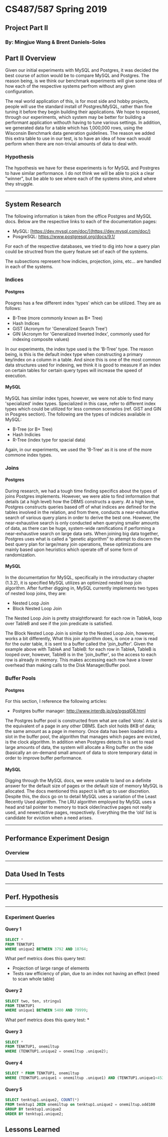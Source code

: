 # CS487/587 Spring 2019
## Project Part II
### By: Mingjue Wang & Brent Daniels-Soles

## Part II Overview

Given our initial experiments with MySQL and Postgres, it was decided the best course of action would be to compare MySQL and Postgres. The reason being, is we think our benchmark experiments will give some idea of how each of the respective systems perfrom without any given configuration.

The real world application of this, is for most side and hobby projects, people will use the standard install of Postgres/MySQL, rather than fine tuning it before they begin building their applications. We hope to exposed, through our experiments, which system may be better for building a performant application withouth having to tune various settings. In addition, we generated data for a table which has 1,000,000 rows, using the Wisconsin Benchmark data generation guidelines. The reason we added this extra table to use in our test, is to have an idea of how each would perform when there are non-trivial amounts of data to deal with.


### Hypothesis
The hypothesis we have for these experiments is for MySQL and Postrgres to have similar performance. I do not think we will be able to pick a clear "winner", but be able to see where each of the systems shine, and where they struggle.

---
## System Research

The following information is taken from the office Postgres and MySQL docs.
Below are the respective links to each of the documentation pages:
* MySQL: [https://dev.mysql.com/doc/](https://dev.mysql.com/doc/)
* PosgreSQL: [https://www.postgresql.org/docs/9.1/ ](https://www.postgresql.org/docs/9.1/ )

For each of the respective databases, we tried to dig into how a query plan could be structred from the query feature set of each of the systems.

The subsections represent how indicies, projection, joins, etc... are handled in each of the systems.

### Indices
#### Postgres
Posgres has a few different index 'types' which can be utilized. They are as follows:
* B-Tree (more commonly known as B+ Tree)
* Hash Indices
* GiST (Acronym for 'Generalized Search Tree')
* GIN (Acronym for 'Generalized Inverted Index', commonly used for indexing composite values)

In our experiments, the index type used is the 'B-Tree' type. The reason being, is this is the default index type when constructing a primary key/index on a column in a table. And since this is one of the most common data structures used for indexing, we think it is good to measure if an index on certain tables for certain query types will increase the speed of execution.

#### MySQL
MySQL has similar index types, however, we were not able to find many 'specialized' index types. Specialized in this case, refer to different index types which could be utilized for less common scenarios (ref. GiST and GIN in Posgres section). The following are the types of indicies available in MySQL:
* B-Tree (or B+ Tree)
* Hash Indicies
* R-Tree (index type for spacial data)

Again, in our experiments, we used the 'B-Tree' as it is one of the more commone index types.


### Joins
#### Postgres
During research, we had a tough time finding specifics about the types of joins Postgres implements. However, we were able to find imformation that details (at a high level) how the DBMS constructs a query. At a high leve, Postgres constructs queries based off of what indices are defined for the tables involved in the relation, and from there, conducts a near-exhaustive search of various query plans in order to derive the best one. However, the near-exhaustive search is only conducted when querying smaller amounts of data, as there can be huge, system-wide ramifications if performing a near-exhaustive search on large data sets. When joining big data together, Postgres uses what is called a “genetic algorithm” to attempt to discern the best query plan for large/many join operations, these optimizations are mainly based upon heuristics which operate off of some form of randomization.

#### MySQL
In the documentation for MySQL, specifically in the introductary chapter (1.3.2), it is specified MySQL utilizes an optimized nested loop join algorithm. After further digging in, MySQL currently implements two types of nested loop joins, they are:

* Nested Loop Join
* Block Nested Loop Join

The Nested Loop Join is pretty straightforward: for each row in TableA, loop over TableB and see if the join predicate is satisfied.

The Block Nested Loop Join is similar to the Nested Loop Join, however, works a bit differently, What this join algorithm does, is once a row is read for the outer table, it is sent to a buffer called the 'join_buffer'. Given the example above with TableA and TableB: for each row in TableA, TableB is looped over, however, TableB is in the 'join_buffer', so the access to each row is already in memory. This makes accessing each row have a lower overhead than making calls to the Disk Manager/Buffer pool. 


### Buffer Pools
#### Postgres
For this section, I reference the following articles:

* Postgres buffer manager: http://www.interdb.jp/pg/pgsql08.html

The Postgres buffer pool is constructed from what are called ‘slots’. A slot is the equivalent of a page in any other DBMS. Each slot holds 8KB of data; the same amount as a page in memory. Once data has been loaded into a slot in the buffer pool, the algorithm that manages which pages are evicted, is the clock algorithm. In addition when Postgres detects it is set to read large amounts of data, the system will allocate a Ring buffer on the side (basically an on-demand small amount of data to store temporary data) in order to improve buffer performance.

#### MySQL
Digging through the MySQL docs, we were unable to land on a definite answer for the default size of pages or the default size of memory MySQL is allocated. The docs mentioned this aspect is left up to user discretion. Despite this, the docs go on to detail MySQL uses a variation of the Least Recently Used algorithm. The LRU algorithm employed by MySQL uses a head and tail pointer to memory to track older/inactive pages not really used, and newer/active pages, respectively. Everything the the ‘old’ list is candidate for eviction when a need arises.

--- 
## Performance Experiment Design
### Overview

---
## Data Used In Tests

---
## Perf. Hypothesis

---
### Experiment Queries

#### Query 1
```sql
SELECT * 
FROM TENKTUP1 
WHERE unique2 BETWEEN 3792 AND 18764;
```

What perf metrics does this query test:
* Projection of large range of elements
* Tests raw efficiency of plan, due to an index not having an effect (need to scan whole table)


#### Query 2
```sql
SELECT two, ten, stringu1 
FROM TENKTUP1 
WHERE unique1 BETWEEN 5400 AND 79999;
```
What perf metrics does this query test:
* 


#### Query 3
```sql
SELECT * 
FROM TENKTUP1, onemiltup 
WHERE (TENKTUP1.unique2 = onemiltup .unique2);
```


#### Query 4
```sql
SELECT * FROM TENKTUP1, onemiltup 
WHERE (TENKTUP1.unique1 = onemiltup .unique1) AND (TENKTUP1.unique1<4532)
```


#### Query 5
```sql
SELECT tenktup1.unique2, COUNT(*)
FROM tenktup1 JOIN onemiltup on tenktup1.unique2 = onemiltup.odd100
GROUP BY tenktup1.unique2
ORDER BY tenktup1.unique2;
```


## Lessons Learned
